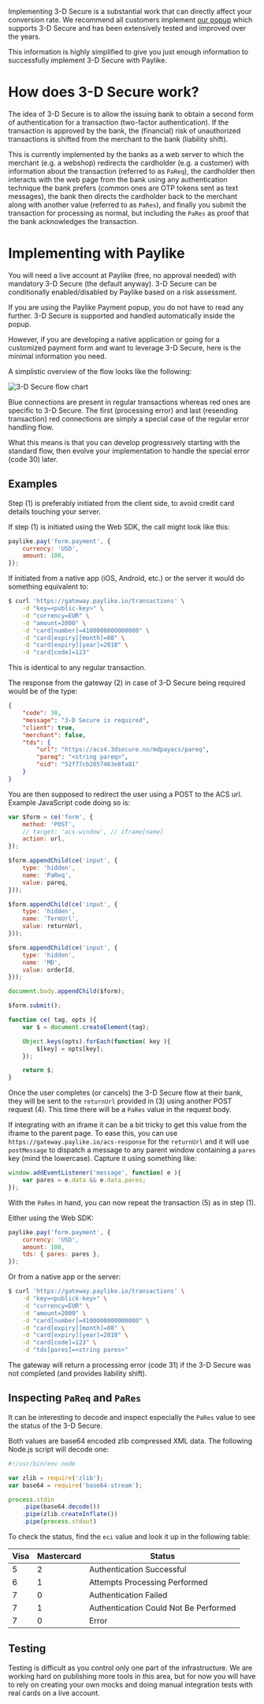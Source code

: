 Implementing 3-D Secure is a substantial work that can directly affect
your conversion rate. We recommend all customers implement
[our popup](https://github.com/paylike/sdk) which supports 3-D Secure and has
been extensively tested and improved over the years.

This information is highly simplified to give you just enough
information to successfully implement 3-D Secure with Paylike.

# How does 3-D Secure work?

The idea of 3-D Secure is to allow the issuing bank to obtain a second form of
authentication for a transaction (two-factor authentication). If the
transaction is approved by the bank, the (financial) risk of unauthorized
transactions is shifted from the merchant to the bank (liability shift).

This is currently implemented by the banks as a web server to which the
merchant (e.g. a webshop) redirects the cardholder (e.g. a customer) with
information about the transaction (referred to as `PaReq`), the cardholder
then interacts with the web page from the bank using any authentication
technique the bank prefers (common ones are OTP tokens sent as text messages),
the bank then directs the cardholder back to the merchant along with another
value (referred to as `PaRes`), and finally you submit the transaction for
processing as normal, but including the `PaRes` as proof that the bank
acknowledges the transaction.

# Implementing with Paylike

You will need a live account at Paylike (free, no approval needed) with
mandatory 3-D Secure (the default anyway). 3-D Secure can be conditionally
enabled/disabled by Paylike based on a risk assessment.

If you are using the Paylike Payment popup, you do not have to read any
further. 3-D Secure is supported and handled automatically inside the popup.

However, if you are developing a native application or going for a customized
payment form and want to leverage 3-D Secure, here is the minimal information
you need.

A simplistic overview of the flow looks like the following:

![3-D Secure flow chart](flow.png)

Blue connections are present in regular transactions whereas red ones are
specific to 3-D Secure. The first (processing error) and last (resending
transaction) red connections are simply a special case of the regular error
handling flow.

What this means is that you can develop progressively starting with the
standard flow, then evolve your implementation to handle the special error
(code 30) later.

## Examples

Step (1) is preferably initiated from the client side, to avoid credit card
details touching your server.

If step (1) is initiated using the Web SDK, the call might look like this:

```js
paylike.pay('form.payment', {
	currency: 'USD',
	amount: 100,
});
```

If initiated from a native app (iOS, Android, etc.) or the server it would do
something equivalent to:

```sh
$ curl 'https://gateway.paylike.io/transactions' \
	-d "key=<public-key>" \
	-d "currency=EUR" \
	-d "amount=2000" \
	-d "card[number]=4100000000000000" \
	-d "card[expiry][month]=08" \
	-d "card[expiry][year]=2018" \
	-d "card[code]=123"
```

This is identical to any regular transaction.

The response from the gateway (2) in case of 3-D Secure being required would
be of the type:

```json
{
	"code": 30,
	"message": "3-D Secure is required",
	"client": true,
	"merchant": false,
	"tds": {
		"url": "https://acs4.3dsecure.no/mdpayacs/pareq",
		"pareq": "<string pareq>",
		"oid": "52f77cb2057463e8fa81"
	}
}
```

You are then supposed to redirect the user using a POST to the ACS url.
Example JavaScript code doing so is:

```js
var $form = ce('form', {
	method: 'POST',
	// target: 'acs-window', // iframe[name]
	action: url,
});

$form.appendChild(ce('input', {
	type: 'hidden',
	name: 'PaReq',
	value: pareq,
}));

$form.appendChild(ce('input', {
	type: 'hidden',
	name: 'TermUrl',
	value: returnUrl,
}));

$form.appendChild(ce('input', {
	type: 'hidden',
	name: 'MD',
	value: orderId,
}));

document.body.appendChild($form);

$form.submit();

function ce( tag, opts ){
	var $ = document.createElement(tag);

	Object.keys(opts).forEach(function( key ){
		$[key] = opts[key];
	});

	return $;
}
```

Once the user completes (or cancels) the 3-D Secure flow at their bank, they
will be sent to the `returnUrl` provided in (3) using another POST request
(4). This time there will be a `PaRes` value in the request body.

If integrating with an iframe it can be a bit tricky to get this value from
the iframe to the parent page. To ease this, you can use
`https://gateway.paylike.io/acs-response` for the `returnUrl` and it will use
`postMessage` to dispatch a message to any parent window containing a `pares`
key (mind the lowercase). Capture it using something like:

```js
window.addEventListener('message', function( e ){
	var pares = e.data && e.data.pares;
});
```

With the `PaRes` in hand, you can now repeat the transaction (5) as in step
(1).

Either using the Web SDK:

```js
paylike.pay('form.payment', {
	currency: 'USD',
	amount: 100,
	tds: { pares: pares },
});
```

Or from a native app or the server:

```sh
$ curl 'https://gateway.paylike.io/transactions' \
	-d "key=<publick-key>" \
	-d "currency=EUR" \
	-d "amount=2000" \
	-d "card[number]=4100000000000000" \
	-d "card[expiry][month]=08" \
	-d "card[expiry][year]=2018" \
	-d "card[code]=123" \
	-d "tds[pares]=<string pares>"
```

The gateway will return a processing error (code 31) if the 3-D Secure was not
completed (and provides liability shift).

## Inspecting `PaReq` and `PaRes`

It can be interesting to decode and inspect especially the `PaRes` value to
see the status of the 3-D Secure.

Both values are base64 encoded zlib compressed XML data. The following Node.js
script will decode one:


```js
#!/usr/bin/env node

var zlib = require('zlib');
var base64 = require('base64-stream');

process.stdin
	.pipe(base64.decode())
	.pipe(zlib.createInflate())
	.pipe(process.stdout)
```

To check the status, find the `eci` value and look it up in the following
table:

Visa | Mastercard | Status
--- | --- | ---
5 | 2 | Authentication Successful
6 | 1 | Attempts Processing Performed
7 | 0 | Authentication Failed
7 | 1 | Authentication Could Not Be Performed
7 | 0 | Error

## Testing

Testing is difficult as you control only one part of the infrastructure. We
are working hard on publishing more tools in this area, but for now you will
have to rely on creating your own mocks and doing manual integration tests
with real cards on a live account.
